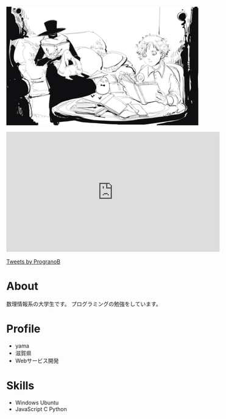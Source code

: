 ![ひとつめさま](ひとつめさま.jpg)

<iframe width="560" height="315" src="https://www.youtube.com/embed/DMkwW-TUR8U" frameborder="0" allow="accelerometer; autoplay; clipboard-write; encrypted-media; gyroscope; picture-in-picture" allowfullscreen></iframe>

<a class="twitter-timeline" data-width="400" data-height="600" data-theme="dark" href="https://twitter.com/ProgranoB?ref_src=twsrc%5Etfw">Tweets by ProgranoB</a> <script async src="https://platform.twitter.com/widgets.js" charset="utf-8"></script>

# About
数理情報系の大学生です。
プログラミングの勉強をしています。

# Profile
- yama
- 滋賀県
- Webサービス開発

# Skills
- Windows Ubuntu
- JavaScript C Python

